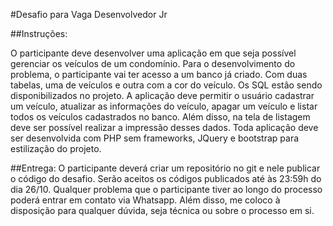 #Desafio para Vaga Desenvolvedor Jr

##Instruções:

O participante deve desenvolver uma aplicação em que seja possível gerenciar os veículos de um condomínio. 
Para o desenvolvimento do problema, o participante vai ter acesso a um banco já criado. Com duas tabelas, uma de veículos e outra com a cor do veículo. Os SQL estão sendo disponibilizados no projeto.
A aplicação deve permitir o usuário cadastrar um veículo, atualizar as informações do veículo, apagar um veículo e listar todos os veículos cadastrados no banco. Além disso, na tela de listagem deve ser possível realizar a impressão desses dados.
Toda aplicação deve ser desenvolvida com PHP sem frameworks, JQuery e bootstrap para estilização do projeto.

##Entrega:
	O participante deverá criar um repositório no git e nele publicar o código do desafio. Serão aceitos os códigos publicados até às 23:59h do dia 26/10. 
Qualquer problema que o participante tiver ao longo do processo poderá entrar em contato via Whatsapp.
Além disso, me coloco à disposição para qualquer dúvida, seja técnica ou sobre o processo em si.
